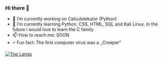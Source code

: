 ### Hi there 👋

- 🔭 I’m currently working on Calculolekutor (Python)
- 🌱 I’m currently learning Python, CSS, HTML, SQL and Kali Linux. In the future i would love to learn the C family
- 📫 How to reach me: SOON
- ⚡ Fun fact: The first computer virus was a ,,Creeper"

[![Top Langs](https://github-readme-stats.vercel.app/api/top-langs/?username=anuraghazra)](https://github.com/anuraghazra/github-readme-stats)
